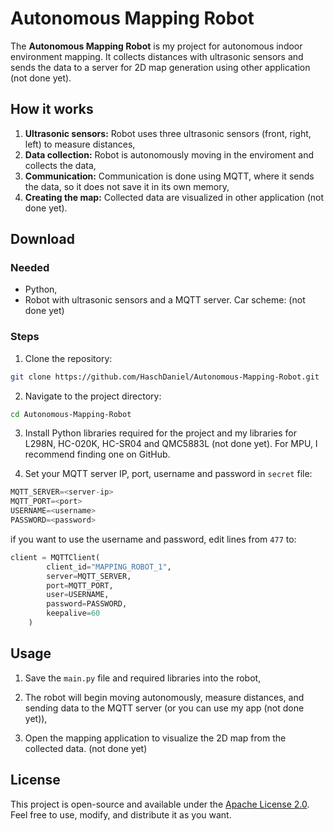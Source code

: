# Autonomous Mapping Robot

The **Autonomous Mapping Robot** is my project for autonomous indoor environment mapping. It collects distances with ultrasonic sensors and sends the data to a server for 2D map generation using other application (not done yet).
 
## How it works

1. **Ultrasonic sensors:** Robot uses three ultrasonic sensors (front, right, left) to measure distances,
2. **Data collection:** Robot is autonomously moving in the enviroment and collects the data,
3. **Communication:** Communication is done using MQTT, where it sends the data, so it does not save it in its own memory,
4. **Creating the map:** Collected data are visualized in other application (not done yet).

## Download

### Needed

- Python,
- Robot with ultrasonic sensors and a MQTT server. Car scheme: (not done yet)

### Steps

1. Clone the repository:

```bash
git clone https://github.com/HaschDaniel/Autonomous-Mapping-Robot.git
```

2. Navigate to the project directory:

```bash
cd Autonomous-Mapping-Robot
```

3. Install Python libraries required for the project and my libraries for L298N, HC-020K, HC-SR04 and QMC5883L (not done yet). For MPU, I recommend finding one on GitHub.

4. Set your MQTT server IP, port, username and password in `secret` file:

```python
MQTT_SERVER=<server-ip>
MQTT_PORT=<port>
USERNAME=<username>   
PASSWORD=<password>   
```

if you want to use the username and password, edit lines from `477` to:
```python
client = MQTTClient(
        client_id="MAPPING_ROBOT_1",
        server=MQTT_SERVER,
        port=MQTT_PORT,
        user=USERNAME,
        password=PASSWORD,
        keepalive=60
    )
```

## Usage

1. Save the `main.py` file and required libraries into the robot,

2. The robot will begin moving autonomously, measure distances, and sending data to the MQTT server
(or you can use my app (not done yet)),

3. Open the mapping application to visualize the 2D map from the collected data. (not done yet)

## License

This project is open-source and available under the [Apache License 2.0](LICENSE). Feel free to use, modify, and distribute it as you want.
